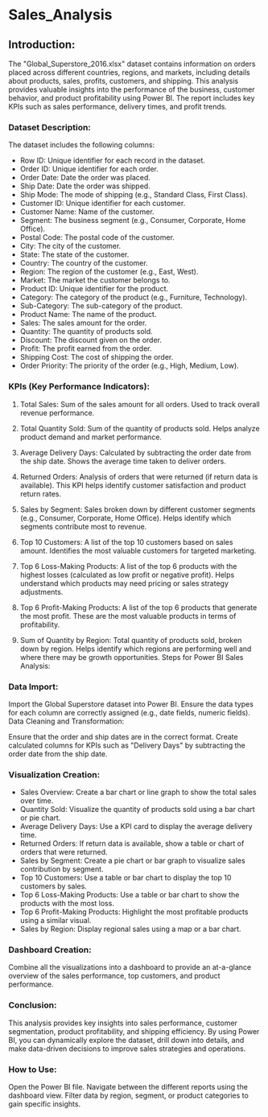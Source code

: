 # Sales_Analysis


## Introduction:

The "Global_Superstore_2016.xlsx" dataset contains information on orders placed across different countries, regions, and markets, including details about products, sales, profits, customers, and shipping. This analysis provides valuable insights into the performance of the business, customer behavior, and product profitability using Power BI. The report includes key KPIs such as sales performance, delivery times, and profit trends.

### Dataset Description:

The dataset includes the following columns:

- Row ID: Unique identifier for each record in the dataset.
- Order ID: Unique identifier for each order.
- Order Date: Date the order was placed.
- Ship Date: Date the order was shipped.
- Ship Mode: The mode of shipping (e.g., Standard Class, First Class).
- Customer ID: Unique identifier for each customer.
- Customer Name: Name of the customer.
- Segment: The business segment (e.g., Consumer, Corporate, Home Office).
- Postal Code: The postal code of the customer.
- City: The city of the customer.
- State: The state of the customer.
- Country: The country of the customer.
- Region: The region of the customer (e.g., East, West).
- Market: The market the customer belongs to.
- Product ID: Unique identifier for the product.
- Category: The category of the product (e.g., Furniture, Technology).
- Sub-Category: The sub-category of the product.
- Product Name: The name of the product.
- Sales: The sales amount for the order.
- Quantity: The quantity of products sold.
- Discount: The discount given on the order.
- Profit: The profit earned from the order.
- Shipping Cost: The cost of shipping the order.
- Order Priority: The priority of the order (e.g., High, Medium, Low).

### KPIs (Key Performance Indicators):

1. Total Sales:
Sum of the sales amount for all orders.
Used to track overall revenue performance.
 
2. Total Quantity Sold:
Sum of the quantity of products sold.
Helps analyze product demand and market performance.
 
3. Average Delivery Days:
Calculated by subtracting the order date from the ship date.
Shows the average time taken to deliver orders.

4. Returned Orders:
Analysis of orders that were returned (if return data is available).
This KPI helps identify customer satisfaction and product return rates.

5. Sales by Segment:
Sales broken down by different customer segments (e.g., Consumer, Corporate, Home Office).
Helps identify which segments contribute most to revenue.

6. Top 10 Customers:
A list of the top 10 customers based on sales amount.
Identifies the most valuable customers for targeted marketing.

7. Top 6 Loss-Making Products:
A list of the top 6 products with the highest losses (calculated as low profit or negative profit).
Helps understand which products may need pricing or sales strategy adjustments.

8. Top 6 Profit-Making Products:
A list of the top 6 products that generate the most profit.
These are the most valuable products in terms of profitability.

9. Sum of Quantity by Region:
Total quantity of products sold, broken down by region.
Helps identify which regions are performing well and where there may be growth opportunities.
Steps for Power BI Sales Analysis:


### Data Import:

Import the Global Superstore dataset into Power BI.
Ensure the data types for each column are correctly assigned (e.g., date fields, numeric fields).
Data Cleaning and Transformation:

Ensure that the order and ship dates are in the correct format.
Create calculated columns for KPIs such as "Delivery Days" by subtracting the order date from the ship date.

### Visualization Creation:

- Sales Overview: Create a bar chart or line graph to show the total sales over time.
- Quantity Sold: Visualize the quantity of products sold using a bar chart or pie chart.
- Average Delivery Days: Use a KPI card to display the average delivery time.
- Returned Orders: If return data is available, show a table or chart of orders that were returned.
- Sales by Segment: Create a pie chart or bar graph to visualize sales contribution by segment.
- Top 10 Customers: Use a table or bar chart to display the top 10 customers by sales.
- Top 6 Loss-Making Products: Use a table or bar chart to show the products with the most loss.
- Top 6 Profit-Making Products: Highlight the most profitable products using a similar visual.
- Sales by Region: Display regional sales using a map or a bar chart.


### Dashboard Creation:

Combine all the visualizations into a dashboard to provide an at-a-glance overview of the sales performance, top customers, and product performance.

### Conclusion:
This analysis provides key insights into sales performance, customer segmentation, product profitability, and shipping efficiency. By using Power BI, you can dynamically explore the dataset, drill down into details, and make data-driven decisions to improve sales strategies and operations.

### How to Use:
Open the Power BI file.
Navigate between the different reports using the dashboard view.
Filter data by region, segment, or product categories to gain specific insights.
